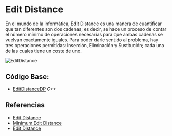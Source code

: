 # Edit Distance
En el mundo de la informática, Edit Distance es una manera de cuantificar que tan 
diferentes son dos cadenas; es decir, se hace un proceso de contar el número mínimo
de operaciones necesarias para que ambas cadenas se vuelvan exactamente iguales.
Para poder darle sentido al problema, hay tres operaciones permitidas: Inserción, Eliminación y Sustitución;
cada una de las cuales tiene un coste de uno.

![EditDistance](http://theoryofprogramming.azurewebsites.net/wp-content/uploads/2016/11/edit-distance-4.jpg)

## Código Base:
- [EditDistanceDP](https://github.com/MarcosHT4/Algoritmica2repo/blob/master/algortimos/programacionDinamica/EditDistance/EditDistance.cpp) _C++_

## Referencias
- [Edit Distance](https://www.geeksforgeeks.org/edit-distance-dp-5/)
- [Minimum Edit Distance](https://web.stanford.edu/class/cs124/lec/med.pdf)
- [Edit Distance](https://en.wikipedia.org/wiki/Edit_distance)
